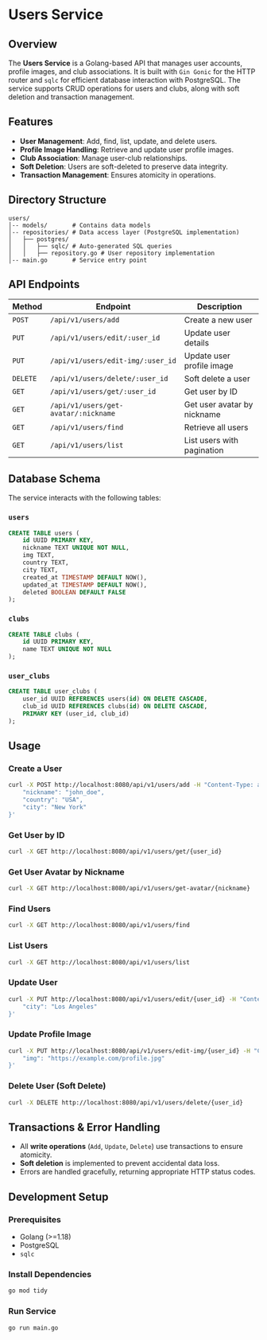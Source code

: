 # Users Service

## Overview
The **Users Service** is a Golang-based API that manages user accounts, profile images, and club associations. It is built with `Gin Gonic` for the HTTP router and `sqlc` for efficient database interaction with PostgreSQL. The service supports CRUD operations for users and clubs, along with soft deletion and transaction management.

## Features
- **User Management**: Add, find, list, update, and delete users.
- **Profile Image Handling**: Retrieve and update user profile images.
- **Club Association**: Manage user-club relationships.
- **Soft Deletion**: Users are soft-deleted to preserve data integrity.
- **Transaction Management**: Ensures atomicity in operations.

## Directory Structure
```
users/
│-- models/       # Contains data models
│-- repositories/ # Data access layer (PostgreSQL implementation)
│   ├── postgres/
│   │   ├── sqlc/ # Auto-generated SQL queries
│   │   ├── repository.go # User repository implementation
│-- main.go       # Service entry point
```

## API Endpoints
| Method | Endpoint | Description |
|--------|--------------------------------|-----------------------------|
| `POST` | `/api/v1/users/add` | Create a new user |
| `PUT`  | `/api/v1/users/edit/:user_id` | Update user details |
| `PUT`  | `/api/v1/users/edit-img/:user_id` | Update user profile image |
| `DELETE` | `/api/v1/users/delete/:user_id` | Soft delete a user |
| `GET`  | `/api/v1/users/get/:user_id` | Get user by ID |
| `GET`  | `/api/v1/users/get-avatar/:nickname` | Get user avatar by nickname |
| `GET`  | `/api/v1/users/find` | Retrieve all users |
| `GET`  | `/api/v1/users/list` | List users with pagination |

## Database Schema
The service interacts with the following tables:

### `users`
```sql
CREATE TABLE users (
    id UUID PRIMARY KEY,
    nickname TEXT UNIQUE NOT NULL,
    img TEXT,
    country TEXT,
    city TEXT,
    created_at TIMESTAMP DEFAULT NOW(),
    updated_at TIMESTAMP DEFAULT NOW(),
    deleted BOOLEAN DEFAULT FALSE
);
```

### `clubs`
```sql
CREATE TABLE clubs (
    id UUID PRIMARY KEY,
    name TEXT UNIQUE NOT NULL
);
```

### `user_clubs`
```sql
CREATE TABLE user_clubs (
    user_id UUID REFERENCES users(id) ON DELETE CASCADE,
    club_id UUID REFERENCES clubs(id) ON DELETE CASCADE,
    PRIMARY KEY (user_id, club_id)
);
```

## Usage

### Create a User
```sh
curl -X POST http://localhost:8080/api/v1/users/add -H "Content-Type: application/json" -d '{
    "nickname": "john_doe",
    "country": "USA",
    "city": "New York"
}'
```

### Get User by ID
```sh
curl -X GET http://localhost:8080/api/v1/users/get/{user_id}
```

### Get User Avatar by Nickname
```sh
curl -X GET http://localhost:8080/api/v1/users/get-avatar/{nickname}
```

### Find Users
```sh
curl -X GET http://localhost:8080/api/v1/users/find
```

### List Users
```sh
curl -X GET http://localhost:8080/api/v1/users/list
```

### Update User
```sh
curl -X PUT http://localhost:8080/api/v1/users/edit/{user_id} -H "Content-Type: application/json" -d '{
    "city": "Los Angeles"
}'
```

### Update Profile Image
```sh
curl -X PUT http://localhost:8080/api/v1/users/edit-img/{user_id} -H "Content-Type: application/json" -d '{
    "img": "https://example.com/profile.jpg"
}'
```

### Delete User (Soft Delete)
```sh
curl -X DELETE http://localhost:8080/api/v1/users/delete/{user_id}
```

## Transactions & Error Handling
- All **write operations** (`Add`, `Update`, `Delete`) use transactions to ensure atomicity.
- **Soft deletion** is implemented to prevent accidental data loss.
- Errors are handled gracefully, returning appropriate HTTP status codes.

## Development Setup
### Prerequisites
- Golang (>=1.18)
- PostgreSQL
- `sqlc`

### Install Dependencies
```sh
go mod tidy
```

### Run Service
```sh
go run main.go
```

